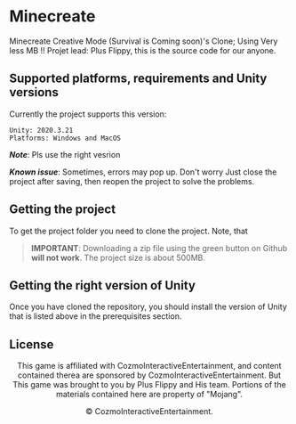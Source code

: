 # Minecreate
Minecreate Creative Mode (Survival is Coming soon)'s Clone; Using Very less MB !! Projet lead: Plus Flippy, this is the source code for our anyone.

## Supported platforms, requirements and Unity versions

Currently the project supports this version:
```
Unity: 2020.3.21
Platforms: Windows and MacOS
```

***Note***: Pls use the right vesrion 

***Known issue***: Sometimes, errors may pop up. Don't worry Just close the project after saving, then reopen the project to solve the problems.

## Getting the project

To get the project folder you need to clone the project.
Note, that 

> __IMPORTANT__: 
> Downloading a zip file using the green button on Github
> **will not work**. 
The project size is about 500MB.

## Getting the right version of Unity

Once you have cloned the repository, you should install
the version of Unity that is listed above in the prerequisites section. 

## License

<p align="center">This game is affiliated with CozmoInteractiveEntertainment, and content contained therea are sponsored by CozmoInteractiveEntertainment. But This game was brought to you by Plus Flippy and His team. Portions of the materials contained here are property of "Mojang".</p>
<p align="center">© CozmoInteractiveEntertainment.</p>
